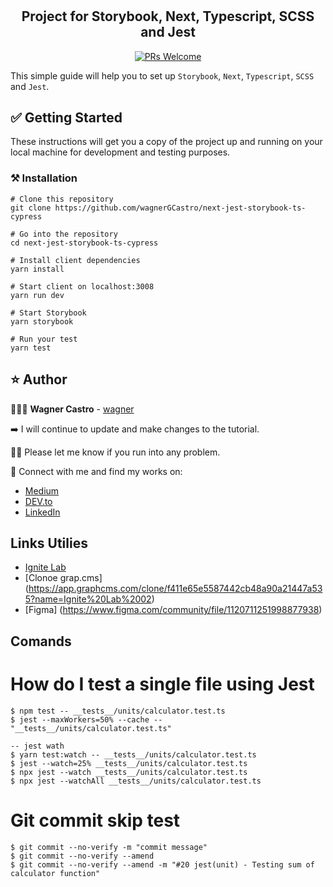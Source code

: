 #

<h2 align="center">Project for Storybook, Next, Typescript, SCSS and Jest</h2>

<p align="center">
  <a href="https://github.com/trinwin/storybook-next-ts-template/pulls">
    <img src="https://img.shields.io/badge/PRs-welcome-green.svg" alt="PRs Welcome" />
  </a>
</p>

This simple guide will help you to set up `Storybook`, `Next`, `Typescript`, `SCSS` and `Jest`.

## ✅ Getting Started

These instructions will get you a copy of the project up and running on your local machine for development and testing purposes.

### ⚒️ Installation

```
# Clone this repository
git clone https://github.com/wagnerGCastro/next-jest-storybook-ts-cypress

# Go into the repository
cd next-jest-storybook-ts-cypress

# Install client dependencies
yarn install

# Start client on localhost:3008
yarn run dev

# Start Storybook
yarn storybook

# Run your test
yarn test
```

## ⭐️ Author

👩🏻‍💻 **Wagner Castro** - [wagner](https://github.com/wagnerGCastro)

➡️ I will continue to update and make changes to the tutorial.

🤙🏻 Please let me know if you run into any problem.

🤝 Connect with me and find my works on:

- [Medium](https://medium.com/@wagnerGCastro)
- [DEV.to](https://dev.to/@wagnerGCastro)
- [LinkedIn](https://www.linkedin.com/in/@wagnerGCastro)

## Links Utilies
- [Ignite Lab](https://evento.rocketseat.com.br/ignite-lab/episodios/react/abertura/edicao/1)
- [Clonoe grap.cms] (https://app.graphcms.com/clone/f411e65e5587442cb48a90a21447a535?name=Ignite%20Lab%2002)
- [Figma] (https://www.figma.com/community/file/1120711251998877938)


## Comands
  # How do I test a single file using Jest
    $ npm test -- __tests__/units/calculator.test.ts
    $ jest --maxWorkers=50% --cache -- "__tests__/units/calculator.test.ts"

    -- jest wath
    $ yarn test:watch -- __tests__/units/calculator.test.ts
    $ jest --watch=25% __tests__/units/calculator.test.ts
    $ npx jest --watch __tests__/units/calculator.test.ts
    $ npx jest --watchAll __tests__/units/calculator.test.ts

  # Git commit skip test
    $ git commit --no-verify -m "commit message"
    $ git commit --no-verify --amend
    $ git commit --no-verify --amend -m "#20 jest(unit) - Testing sum of calculator function"
